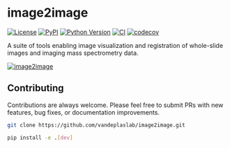 # image2image

[![License](https://img.shields.io/pypi/l/image2image.svg?color=green)](https://github.com/vandeplaslab/image2image/raw/main/LICENSE)
[![PyPI](https://img.shields.io/pypi/v/image2image.svg?color=green)](https://pypi.org/project/image2image)
[![Python Version](https://img.shields.io/pypi/pyversions/image2image.svg?color=green)](https://python.org)
[![CI](https://github.com/vandeplaslab/image2image/actions/workflows/ci.yml/badge.svg)](https://github.com/vandeplaslab/image2image/actions/workflows/ci.yml)
[![codecov](https://codecov.io/gh/vandeplaslab/image2image/branch/main/graph/badge.svg)](https://codecov.io/gh/vandeplaslab/image2image)


A suite of tools enabling image visualization and registration of whole-slide images and imaging mass spectrometry data.

[![image2image](https://raw.githubusercontent.com/vandeplaslab/image2image/main/docs/assets/launcher.png)](https://vandeplaslab.github.io/image2image/)


## Contributing

Contributions are always welcome. Please feel free to submit PRs with new features, bug fixes, or documentation improvements.

```bash
git clone https://github.com/vandeplaslab/image2image.git

pip install -e .[dev]
```